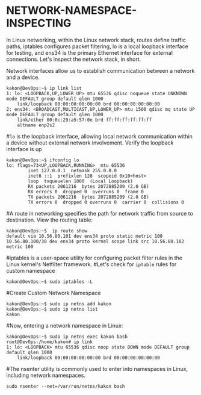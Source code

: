 # NETWORK-NAMESPACE-INSPECTING

<p>In Linux networking, within the Linux network stack, routes define traffic paths, iptables configures packet filtering, lo is a local loopback interface for testing, and ens34 is the primary Ethernet interface for external connections. Let's inspect the network stack, in short.</p>

<p>Network interfaces allow us to establish communication between a network and a device.</p>

```
kakon@DevOps:~$ ip link list
1: lo: <LOOPBACK,UP,LOWER_UP> mtu 65536 qdisc noqueue state UNKNOWN mode DEFAULT group default qlen 1000
    link/loopback 00:00:00:00:00:00 brd 00:00:00:00:00:00
2: ens34: <BROADCAST,MULTICAST,UP,LOWER_UP> mtu 1500 qdisc mq state UP mode DEFAULT group default qlen 1000
    link/ether 00:0c:29:a5:57:0e brd ff:ff:ff:ff:ff:ff
    altname enp2s2
```

#`lo` is the loopback interface, allowing local network communication within a device without external network involvement. Verify the loopback interface is up

```
kakon@DevOps:~$ ifconfig lo
lo: flags=73<UP,LOOPBACK,RUNNING>  mtu 65536
        inet 127.0.0.1  netmask 255.0.0.0
        inet6 ::1  prefixlen 128  scopeid 0x10<host>
        loop  txqueuelen 1000  (Local Loopback)
        RX packets 2061216  bytes 2072885209 (2.0 GB)
        RX errors 0  dropped 0  overruns 0  frame 0
        TX packets 2061216  bytes 2072885209 (2.0 GB)
        TX errors 0  dropped 0 overruns 0  carrier 0  collisions 0
```

#A route in networking specifies the path for network traffic from source to destination. View the routing table:

```
kakon@DevOps:~$  ip route show
default via 10.56.80.101 dev ens34 proto static metric 100
10.56.80.100/30 dev ens34 proto kernel scope link src 10.56.80.102 metric 100
```

#iptables is a user-space utility for configuring packet filter rules in the Linux kernel's Netfilter framework.
#Let's check for `iptable` rules for custom namespace

```
kakon@DevOps:~$ sudo iptables -L
```


#Create Custom Network Namespace

```
kakon@DevOps:~$ sudo ip netns add kakon
kakon@DevOps:~$ sudo ip netns list
kakon
```

#Now, entering a network namespace in Linux:

```
kakon@DevOps:~$ sudo ip netns exec kakon bash
root@DevOps:/home/kakon# ip link
1: lo: <LOOPBACK> mtu 65536 qdisc noop state DOWN mode DEFAULT group default qlen 1000
    link/loopback 00:00:00:00:00:00 brd 00:00:00:00:00:00
```

#The nsenter utility is commonly used to enter into namespaces in Linux, including network namespaces.

```
sudo nsenter --net=/var/run/netns/kakon bash
```
